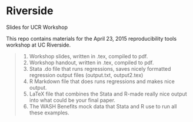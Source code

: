 # Riverside
Slides for UCR Workshop

This repo contains materials for the April 23, 2015 reproducibility tools workshop at UC Riverside.
>1. Workshop slides, written in .tex, compiled to pdf.
>2. Workshop handout, written in .tex, compiled to pdf.
>3. Stata .do file that runs regressions, saves nicely formatted regression output files (output.txt, output2.tex)
>4. R Markdown file that does runs regressions and makes nice output.
>5. LaTeX file that combines the Stata and R-made really nice output into what could be your final paper.
>6. The WASH Benefits mock data that Stata and R use to run all these examples.
